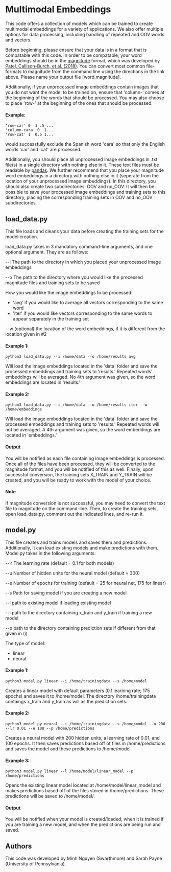 # Multimodal Embeddings
This code offers a collection of models which can be trained to create multimodal embeddings for a variety of applications. We also offer multiple options for data processing, including handling of repeated and OOV words and vectors.

Before beginning, please ensure that your data is in a format that is compatable with this code. In order to be compatable, your word embeddings should be in the [magnitude](https://github.com/plasticityai/magnitude) format, which was developed by [Patel, Callison-Burch, et al. (2018)](https://www.cis.upenn.edu/~ccb/publications/magnitude-fast-efficient-vector-embeddings-in-python.pdf). You can convert most common file-formats to magnitude from the command line using the directions in the link above. Please name your output file [word.magnitude].

Additionally, if your unprocessed image embeddings contain images that you do not want the model to be trained on, ensure that 'column-' comes at the beginning of the words that should be processed. You may also choose to place 'row-' at the beginning of the ones that should be processed. 

#### Example:
```
'row-car' 0  1 .5 ...
'column-cara' 0  1...
'row-cat' 1  0.5 1...
```
would successfully exclude the Spanish word 'cara' so that only the English words 'car' and 'cat' are processed. 

Additionally, you should place all unprocessed image embeddings in .txt file(s) in a single directory with nothing else in it. These text files must be readable by [pandas](https://pandas.pydata.org/pandas-docs/stable/reference/api/pandas.read_csv.html). We further recommend that you place your magnitude word embeddings in a directory with nothing else in it (seperate from the location of your unprocessed image embeddings). In this directory, you should also create two subdirectories: OOV and no_OOV. It will then be possible to save your processed image embeddings and training sets to this directory, placing the corresponding training sets in OOV and no_OOV subdirectories. 

## load_data.py
This file loads and cleans your data before creating the training sets for the model creation. 

load_data.py takes in 3 mandatory command-line arguments, and one optional argument. They are as follows: 

--i The path to the directory in which you placed your unprocessed image embeddings

--o The path to the directory where you would like the processed magnitude files and training sets to be saved

How you would like the image embeddings to be processed:
* 'avg' if you would like to average all vectors corresponding to the same word
* 'iter' if you would like vectors corresponding to the same words to appear separately in the training set

--w (optional) the location of the word embeddings, if it is different from the location given in #2 

#### Example 1:
```
python3 load_data.py --i /home/data --o /home/results avg
```
Will load the image embeddings located in the 'data' folder and save the processed embeddings and training sets to 'results.' Repeated words' embeddings will be averaged. No 4th argument was given, so the word embeddings are located in 'results.'

#### Example 2: 

```
python3 load_data.py --i /home/data --o /home/results iter --w /home/embeddings
```
Will load the image embeddings located in the 'data' folder and save the processed embeddings and training sets to 'results.' Repeated words will not be averaged. A 4th argument was given, so the word embeddings are located in 'embeddings.'

#### Output
You will be notified as each file containing image embeddings is processed. Once all of the files have been processed, they will be converted to the magnitude format, and you will be notified of this as well. Finally, upon successful conversion, the training sets X_TRAIN and Y_TRAIN will be created, and you will be ready to work with the model of your choice.

#### Note
If magnitude conversion is not successful, you may need to convert the text file to magnitude on the command-line. Then, to create the training sets, open load_data.py, comment out the indicated lines, and re-run it. 

## model.py
This file creates and trains models and saves them and predictions. Additionally, it can load existing models and make predictions with them. Model.py takes in the following arguments:

--lr The learning rate (default = 0.1 for both models)

--u Number of hidden units for the neural model (default = 300)

--e Number of epochs for training (default = 25 for neural net, 175 for linear)

--s Path for saving model if you are creating a new model

--l path to existing model if loading existing model

--i path to the directory containing x_train and y_train if training a new model

--p path to the directory containing prediction sets if different from that given in (i)

The type of model:
* linear
* neural

#### Example 1:
```
python3 model.py linear --i /home/trainingdata --s /home/model
```
Creates a linear model with default parameters (0.1 learning rate; 175 epochs) and saves it to /home/model. The directory /home/trainingdata contaings x_train and y_train as will as the prediction sets.

#### Example 2:
```
python3 model.py neural --i /home/trainingdata --s /home/model --u 200 --lr 0.01 --e 100 --p /home/predictions
```
Creates a neural model with 200 hidden units, a learning rate of 0.01, and 100 epochs. It then saves predictions based off of files in /home/predictions and saves the model and these predictions to /home/model.

#### Example 3: 
```
python3 model.py linear --l /home/model/linear_model --p /home/predictions
```
Opens the existing linear model located at /home/model/linear_model and makes predictions based off of the files stored in /home/predictions. These predictions will be saved to /home/model/.

#### Output
You will be notified when your model is created/loaded, when it is trained if you are training a new model, and when the predictions are being run and saved. 


## Authors
This code was developed by Minh Nguyen (Swarthmore) and Sarah Payne (University of Pennsylvania).
